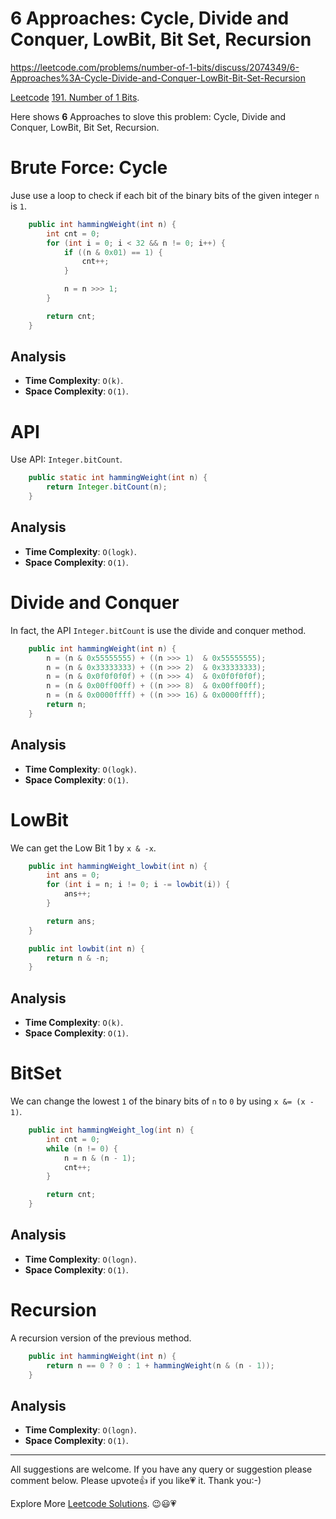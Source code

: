 # 6 Approaches: Cycle, Divide and Conquer, LowBit, Bit Set, Recursion

https://leetcode.com/problems/number-of-1-bits/discuss/2074349/6-Approaches%3A-Cycle-Divide-and-Conquer-LowBit-Bit-Set-Recursion

[Leetcode](https://leetcode.com/) [191. Number of 1 Bits](https://leetcode.com/problems/number-of-1-bits/).

Here shows **6** Approaches to slove this problem: Cycle, Divide and Conquer, LowBit, Bit Set, Recursion.

# Brute Force: Cycle

Juse use a loop to check if each bit of the binary bits of the given integer `n` is `1`.

```java
    public int hammingWeight(int n) {
        int cnt = 0;
        for (int i = 0; i < 32 && n != 0; i++) {
            if ((n & 0x01) == 1) {
                cnt++;
            }

            n = n >>> 1;
        }

        return cnt;
    }
```

## Analysis

- **Time Complexity**: `O(k)`.
- **Space Complexity**: `O(1)`.

# API

Use API: `Integer.bitCount`.

```java
    public static int hammingWeight(int n) {
        return Integer.bitCount(n);
    }
```

## Analysis

- **Time Complexity**: `O(logk)`.
- **Space Complexity**: `O(1)`.

# Divide and Conquer

In fact, the API `Integer.bitCount` is use the divide and conquer method.  

```java
    public int hammingWeight(int n) {
        n = (n & 0x55555555) + ((n >>> 1)  & 0x55555555);
        n = (n & 0x33333333) + ((n >>> 2)  & 0x33333333);
        n = (n & 0x0f0f0f0f) + ((n >>> 4)  & 0x0f0f0f0f);
        n = (n & 0x00ff00ff) + ((n >>> 8)  & 0x00ff00ff);
        n = (n & 0x0000ffff) + ((n >>> 16) & 0x0000ffff);
        return n;
    }
```

## Analysis

- **Time Complexity**: `O(logk)`.
- **Space Complexity**: `O(1)`.

# LowBit

We can get the Low Bit 1 by `x & -x`. 

```java
    public int hammingWeight_lowbit(int n) {
        int ans = 0;
        for (int i = n; i != 0; i -= lowbit(i)) {
            ans++;
        }

        return ans;
    }

    public int lowbit(int n) {
        return n & -n;
    }
```

## Analysis

- **Time Complexity**: `O(k)`.
- **Space Complexity**: `O(1)`.

# BitSet 

We can change the lowest `1` of the binary bits of `n` to `0` by using `x &= (x - 1)`. 

```java
    public int hammingWeight_log(int n) {
        int cnt = 0;
        while (n != 0) {
            n = n & (n - 1);
            cnt++;
        }

        return cnt;
    }
```

## Analysis

- **Time Complexity**: `O(logn)`.
- **Space Complexity**: `O(1)`.

# Recursion

A recursion version of the previous method.

```java
    public int hammingWeight(int n) {
        return n == 0 ? 0 : 1 + hammingWeight(n & (n - 1));
    }
```

## Analysis

- **Time Complexity**: `O(logn)`.
- **Space Complexity**: `O(1)`.

------------

All suggestions are welcome. 
If you have any query or suggestion please comment below.
Please upvote👍 if you like💗 it. Thank you:-)

Explore More [Leetcode Solutions](https://leetcode.com/discuss/general-discussion/1868912/My-Leetcode-Solutions-All-In-One). 😉😃💗

